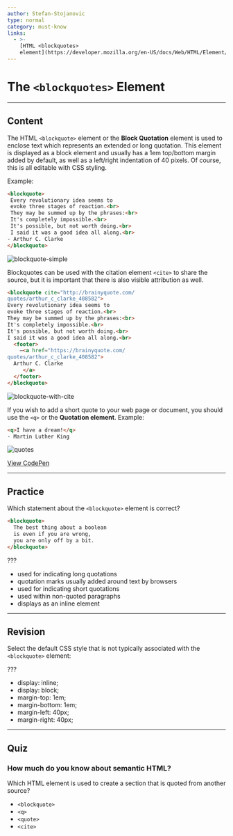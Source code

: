 ```yaml
---
author: Stefan-Stojanovic
type: normal
category: must-know
links:
  - >-
    [HTML <blockquotes>
    element](https://developer.mozilla.org/en-US/docs/Web/HTML/Element/blockquote){documentation}
---
```


# The `<blockquotes>` Element


---

## Content

The HTML `<blockquote>` element or the **Block Quotation** element is used to enclose text which represents an extended or long quotation. This element is displayed as a block element and usually has a 1em top/bottom margin added by default, as well as a left/right indentation of 40 pixels. Of course, this is all editable with CSS styling.

Example:

```html
<blockquote>
 Every revolutionary idea seems to
 evoke three stages of reaction.<br>
 They may be summed up by the phrases:<br>
 It's completely impossible.<br>
 It's possible, but not worth doing.<br>
 I said it was a good idea all along.<br>
- Arthur C. Clarke
</blockquote>
```

![blockquote-simple](https://img.enkipro.com/de96f330200a0ca38850a2523ed01b92.png)

Blockquotes can be used with the citation element `<cite>` to share the source, but it is important that there is also visible attribution as well.

```html
<blockquote cite="http://brainyquote.com/
quotes/arthur_c_clarke_408582">
Every revolutionary idea seems to
evoke three stages of reaction.<br>
They may be summed up by the phrases:<br>
It's completely impossible.<br>
It's possible, but not worth doing.<br>
I said it was a good idea all along.<br>
  <footer>
    —<a href="https://brainyquote.com/
quotes/arthur_c_clarke_408582">
  Arthur C. Clarke
     </a>
  </footer>
</blockquote>
```

![blockquote-with-cite](https://img.enkipro.com/f702ae2ea6852ec747ae0ee7518ea83b.png)

If you wish to add a short quote to your web page or document, you should use the `<q>` or the **Quotation element**.
Example:

```html
<q>I have a dream!</q>
- Martin Luther King
```

![quotes](https://img.enkipro.com/39616c8208d10dc2a7a1e12291a5b015.png)

[View CodePen](https://codepen.io/enkidevs/pen/oyPQBr)


---

## Practice

Which statement about the `<blockquote>` element is correct?

```html
<blockquote>
  The best thing about a boolean
  is even if you are wrong,
  you are only off by a bit.
</blockquote>
```

???

- used for indicating long quotations
- quotation marks usually added around text by browsers
- used for indicating short quotations
- used within non-quoted paragraphs
- displays as an inline element


---

## Revision

Select the default CSS style that is not typically associated with the `<blockquote>` element:

???

- display: inline;
- display: block;
- margin-top: 1em;
- margin-bottom: 1em;
- margin-left: 40px;
- margin-right: 40px;


---

## Quiz

### How much do you know about semantic HTML?


Which HTML element is used to create a section that is quoted from another source?

- `<blockquote>`
- `<q>`
- `<quote>`
- `<cite>`
